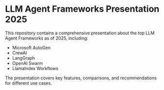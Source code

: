 # LLM Agent Frameworks Presentation 2025

This repository contains a comprehensive presentation about the top LLM Agent Frameworks as of 2025, including:

- Microsoft AutoGen
- CrewAI
- LangGraph
- OpenAI Swarm
- LlamaIndex Workflows

The presentation covers key features, comparisons, and recommendations for different use cases.